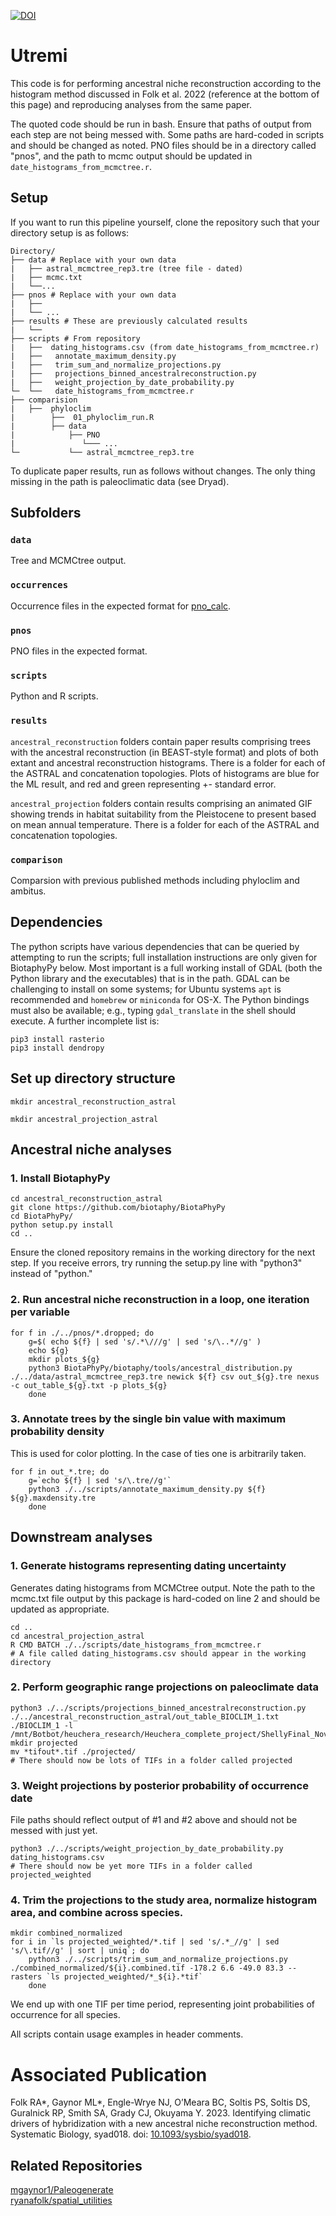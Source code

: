 [![DOI](https://zenodo.org/badge/265949257.svg)](https://zenodo.org/badge/latestdoi/265949257)
# Utremi
This code is for performing ancestral niche reconstruction according to the histogram method discussed in Folk et al. 2022 (reference at the bottom of this page) and reproducing analyses from the same paper.

The quoted code should be run in bash. Ensure that paths of output from each step are not being messed with. Some paths are hard-coded in scripts and should be changed as noted. PNO files should be in a directory called "pnos", and the path to mcmc output should be updated in `date_histograms_from_mcmctree.r`.

## Setup  
If you want to run this pipeline yourself, clone the repository such that your directory setup is as follows:

```     
Directory/   
├── data # Replace with your own data
|	├── astral_mcmctree_rep3.tre (tree file - dated)
|	├── mcmc.txt    
|	└──...   
├── pnos # Replace with your own data
|	├──
|	└── ...   
├── results # These are previously calculated results
|	└── 
├── scripts # From repository
|	├──  dating_histograms.csv (from date_histograms_from_mcmctree.r)   
|	├──   annotate_maximum_density.py   
|	├──   trim_sum_and_normalize_projections.py   
|	├──   projections_binned_ancestralreconstruction.py   
|	├──   weight_projection_by_date_probability.py   
└─ 	└──   date_histograms_from_mcmctree.r   
├── comparision
|	├──  phyloclim
|	     ├──  01_phyloclim_run.R
|	     ├── data
|	         ├── PNO
|               └─── ... 
└─           └── astral_mcmctree_rep3.tre
```

To duplicate paper results, run as follows without changes. The only thing missing in the path is paleoclimatic data (see Dryad).

## Subfolders
### `data`
Tree and MCMCtree output.

### `occurrences`
Occurrence files in the expected format for [pno_calc](https://github.com/ryanafolk/pno_calc).

### `pnos`
PNO files in the expected format.

### `scripts`
Python and R scripts.

### `results`
`ancestral_reconstruction` folders contain paper results comprising trees with the ancestral reconstruction (in BEAST-style format) and plots of both extant and ancestral reconstruction histograms. There is a folder for each of the ASTRAL and concatenation topologies. Plots of histograms are blue for the ML result, and red and green representing +- standard error.

`ancestral_projection` folders contain results comprising an animated GIF showing trends in habitat suitability from the Pleistocene to present based on mean annual temperature. There is a folder for each of the ASTRAL and concatenation topologies.

### `comparison`  
Comparsion with previous published methods including phyloclim and ambitus. 

## Dependencies
The python scripts have various dependencies that can be queried by attempting to run the scripts; full installation instructions are only given for BiotaphyPy below. Most important is a full working install of GDAL (both the Python library and the executables) that is in the path. GDAL can be challenging to install on some systems; for Ubuntu systems `apt` is recommended and `homebrew` or `miniconda` for OS-X. The Python bindings must also be available; e.g., typing `gdal_translate` in the shell should execute. A further incomplete list is:
```
pip3 install rasterio
pip3 install dendropy
```

## Set up directory structure
```
mkdir ancestral_reconstruction_astral

mkdir ancestral_projection_astral
```

## Ancestral niche analyses
### 1. Install BiotaphyPy
```
cd ancestral_reconstruction_astral
git clone https://github.com/biotaphy/BiotaPhyPy
cd BiotaPhyPy/
python setup.py install
cd ..
```
Ensure the cloned repository remains in the working directory for the next step. If you receive errors, try running the setup.py line with "python3" instead of "python."

### 2. Run ancestral niche reconstruction in a loop, one iteration per variable
```
for f in ./../pnos/*.dropped; do
    g=$( echo ${f} | sed 's/.*\///g' | sed 's/\..*//g' )
    echo ${g}
    mkdir plots_${g}
    python3 BiotaPhyPy/biotaphy/tools/ancestral_distribution.py ./../data/astral_mcmctree_rep3.tre newick ${f} csv out_${g}.tre nexus -c out_table_${g}.txt -p plots_${g}
    done
```

### 3. Annotate trees by the single bin value with maximum probability density
This is used for color plotting. In the case of ties one is arbitrarily taken.
```
for f in out_*.tre; do
    g=`echo ${f} | sed 's/\.tre//g'`
    python3 ./../scripts/annotate_maximum_density.py ${f} ${g}.maxdensity.tre
    done
```


## Downstream analyses
### 1. Generate histograms representing dating uncertainty
Generates dating histograms from MCMCtree output. Note the path to the mcmc.txt file output by this package is hard-coded on line 2 and should be updated as appropriate.
```
cd ..
cd ancestral_projection_astral
R CMD BATCH ./../scripts/date_histograms_from_mcmctree.r 
# A file called dating_histograms.csv should appear in the working directory
```

### 2. Perform geographic range projections on paleoclimate data
```
python3 ./../scripts/projections_binned_ancestralreconstruction.py ./../ancestral_reconstruction_astral/out_table_BIOCLIM_1.txt ./BIOCLIM_1 -l /mnt/Botbot/heuchera_research/Heuchera_complete_project/ShellyFinal_NovemberLayers_2019/bio1_final/*.tif
mkdir projected
mv *tifout*.tif ./projected/
# There should now be lots of TIFs in a folder called projected
```

### 3. Weight projections by posterior probability of occurrence date
File paths should reflect output of #1 and #2 above and should not be messed with just yet.  
```
python3 ./../scripts/weight_projection_by_date_probability.py dating_histograms.csv 
# There should now be yet more TIFs in a folder called projected_weighted
```
   
### 4. Trim the projections to the study area, normalize histogram area, and combine across species.  
```
mkdir combined_normalized
for i in `ls projected_weighted/*.tif | sed 's/.*_//g' | sed 's/\.tif//g' | sort | uniq`; do
    python3 ./../scripts/trim_sum_and_normalize_projections.py ./combined_normalized/${i}.combined.tif -178.2 6.6 -49.0 83.3 --rasters `ls projected_weighted/*_${i}.*tif`
    done
```
We end up with one TIF per time period, representing joint probabilities of occurrence for all species.

All scripts contain usage examples in header comments. 

# Associated Publication 

Folk RA*, Gaynor ML*, Engle-Wrye NJ, O’Meara BC, Soltis PS, Soltis DS, Guralnick RP, Smith SA, Grady CJ, Okuyama Y. 2023. Identifying climatic drivers of hybridization with a new ancestral niche reconstruction method. Systematic Biology, syad018. doi: [10.1093/sysbio/syad018](https://doi.org/10.1093/sysbio/syad018).     

## Related Repositories    
[mgaynor1/Paleogenerate](https://github.com/mgaynor1/PaleoGenerate)   
[ryanafolk/spatial_utilities](https://github.com/ryanafolk/spatial_utilities)
